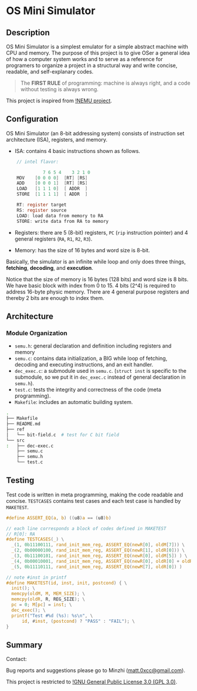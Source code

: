 # OS Mini Simulator

## Description

OS Mini Simulator is a simplest emulator for a simple abstract machine with CPU and
memory. The purpose of this project is to give OSer a general idea of how
a computer system works and to serve as a reference for programers to organize a
project in a structural way and write concise, readable, and self-explanary
codes.

> The **FIRST RULE** of programming: machine is always right, and a code without testing is always wrong. 

This project is inspired from [!NEMU project](https://github.com/NJU-ProjectN/nemu).

## Configuration

OS Mini Simulator (an 8-bit addressing system) consists of instruction set
architecture (ISA), registers, and memory.

- ISA: contains 4 basic instructions shown as follows.
	
```c
	// intel flavor:

		      7 6 5 4    3 2 1 0
	MOV    [0 0 0 0]  [RT] [RS]
	ADD    [0 0 0 1]  [RT] [RS]
	LOAD   [1 1 1 0]  [ ADDR  ]
	STORE  [1 1 1 1]  [ ADDR  ]

	RT: register target
	RS: register source
	LOAD: load data from memory to RA
	STORE: write data from RA to memory
```

- Registers: there are 5 (8-bit) registers, `PC` (`rip` instruction pointer) and 4 general registers (`RA`, `R1`, `R2`, `R3`).

- Memory: has the size of 16 bytes and word size is 8-bit.

Basically, the simulator is an infinite while loop and only does three things,
**fetching**, **decoding**, and **execution**.

Notice that the size of memory is 16 bytes (128 bits) and word size is 8 bits. We
have basic block with index from 0 to 15. 4 bits (2^4) is required to address 16-byte
physic memory. There are 4 general purpose registers and thereby 2 bits are enough
to index them.

## Architecture

### Module Organization

- `semu.h`: general declaration and definition including registers and memory
- `semu.c`: contains data initialization, a BIG while loop of fetching, decoding and executing instructions,
	and an exit handler.
- `dec_exec.c`: a submodule used in `semu.c`. (`struct inst` is specific to
	the submodule, so we put it in `dec_exec.c` instead of general declaration
	in `semu.h`).
- `test.c`: tests the integrity and correctness of the code (meta programming).
- `Makefile`: includes an automatic building system.

```bash
.
├── Makefile
├── README.md
├── ref
│   └── bit-field.c  # test for C bit field
└── src
:	├── dec-exec.c
	├── semu.c
	├── semu.h
	└── test.c
```

## Testing

Test code is written in meta programming, making the code readable and concise.
`TESTCASES` contains test cases and each test case is handled by `MAKETEST`.

```c
#define ASSERT_EQ(a, b) ((u8)a == (u8)b)

// each line corresponds a block of codes defined in MAKETEST
// R[0]: RA
#define TESTCASES(_) \
  _(1, 0b11100111, rand_init_mem_reg, ASSERT_EQ(newR[0], oldM[7])) \
  _(2, 0b00000100, rand_init_mem_reg, ASSERT_EQ(newR[1], oldR[0])) \
  _(3, 0b11100101, rand_init_mem_reg, ASSERT_EQ(newR[0], oldM[5]) ) \
  _(4, 0b00010001, rand_init_mem_reg, ASSERT_EQ(newR[0], oldR[0] + oldR[1]) ) \
  _(5, 0b11110111, rand_init_mem_reg, ASSERT_EQ(newM[7], oldR[0]) ) 

// note #inst in printf 
#define MAKETEST(id, inst, init, postcond) { \
  init(); \
  memcpy(oldM, M, MEM_SIZE); \
  memcpy(oldR, R, REG_SIZE); \
  pc = 0; M[pc] = inst; \
  dec_exec(); \
  printf("Test #%d (%s): %s\n", \
      id, #inst, (postcond) ? "PASS" : "FAIL"); \
}
```

## Summary

Contact:

Bug reports and suggestions please go to Minzhi (matt.0xcc@gmail.com).

This project is restricted to [!GNU General Public License 3.0 (GPL 3.0)](https://opensource.org/licenses/GPL-3.0).

